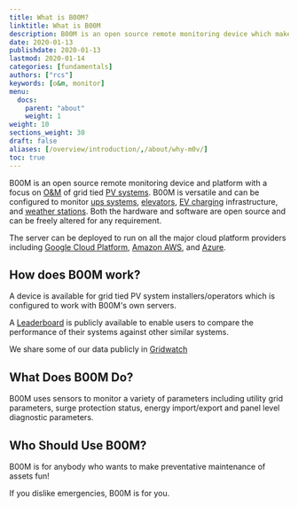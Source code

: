 ```yaml
---
title: What is B00M?
linktitle: What is B00M
description: B00M is an open source remote monitoring device which makes O&M fun.
date: 2020-01-13
publishdate: 2020-01-13
lastmod: 2020-01-14
categories: [fundamentals]
authors: ["rcs"]
keywords: [o&m, monitor]
menu:
  docs:
    parent: "about"
    weight: 1
weight: 10
sections_weight: 30
draft: false
aliases: [/overview/introduction/,/about/why-m0v/]
toc: true
---
```


B00M is an open source remote monitoring device and platform with a focus on [O&M][] of grid tied [PV systems][]. B00M is versatile and can be configured to monitor [ups systems][], [elevators][], [EV charging][] infrastructure, and [weather stations][]. Both the hardware and software are open source and can be freely altered for any requirement.  

The server can be deployed to run on all the major cloud platform providers including [Google Cloud Platform][], [Amazon AWS][], and [Azure][].

## How does B00M work?

A device is available for grid tied PV system installers/operators which is configured to work with B00M's own servers. 

A [Leaderboard][] is publicly available to enable users to compare the performance of their systems against other similar systems.

We share some of our data publicly in [Gridwatch][]

## What Does B00M Do?

B00M uses sensors to monitor a variety of parameters including utility grid parameters, surge protection status, energy import/export and panel level diagnostic parameters. 

## Who Should Use B00M?

B00M is for anybody who wants to make preventative maintenance of assets fun!  

If you dislike emergencies, B00M is for you. 

[Gridwatch]: /gamify/gridwatch
[Leaderboard]: /gamify/leaderboard
[O&M]: https://en.wikipedia.org/wiki/Maintenance_(technical)
[PV systems]: https://en.wikipedia.org/wiki/Photovoltaic_system
[elevators]: https://en.wikipedia.org/wiki/Elevator
[UPS systems]: https://en.wikipedia.org/wiki/Uninterruptible_power_supply
[EV charging]: https://en.wikipedia.org/wiki/Charging_station
[weather stations]: https://en.wikipedia.org/wiki/Weather_station
[Amazon AWS]: https://aws.amazon.com/
[Azure]: https://azure.microsoft.com/en-in/
[CloudFront]: https://aws.amazon.com/cloudfront/ "Amazon CloudFront"
[Google Cloud Platform]: https://cloud.google.com/

